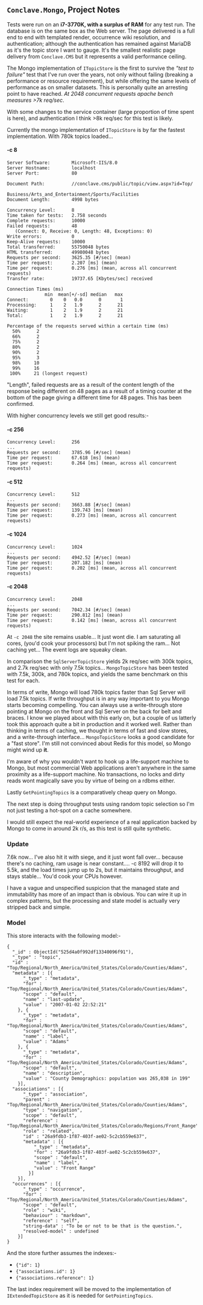 ## `Conclave.Mongo`, Project Notes

Tests were run on an **i7-3770K, with a surplus of RAM** for any test run. The
database is on the same box as the Web server. The page delivered is a full
end to end with templated render, occurrence wiki resolution,
and authentication; although the
authentication has remained against MariaDB as it's the topic store I want
to gauge. It's the smallest realistic page delivery from `Conclave.CMS` but
it represents a valid performance ceiling.

The Mongo implementation of `ITopicStore` is the first to survive the
*"test to failure"* test that I've run over the years, not only without
failing (breaking a performance or resource requirement), but while offering
the same levels of performance as on smaller datasets. This is personally
quite an arresting point to have reached. *At 2048 concurrent requests
apache bench measures >7k req/sec*.

With some changes to the service container (large proportion of time spent is here),
and authentication I think >8k req/sec for this test is likely.

Currently the mongo implementation of `ITopicStore` is by far the fastest
implementation. With 780k topics loaded...

#### -c 8

    Server Software:        Microsoft-IIS/8.0
    Server Hostname:        localhost
    Server Port:            80
    
    Document Path:          //conclave.cms/public/topic/view.aspx?id=Top/
							Business/Arts_and_Entertainment/Sports/Facilities
    Document Length:        4998 bytes
    
    Concurrency Level:      8
    Time taken for tests:   2.758 seconds
    Complete requests:      10000
    Failed requests:        48
       (Connect: 0, Receive: 0, Length: 48, Exceptions: 0)
    Write errors:           0
    Keep-Alive requests:    10000
    Total transferred:      55750048 bytes
    HTML transferred:       49980048 bytes
    Requests per second:    3625.35 [#/sec] (mean)
    Time per request:       2.207 [ms] (mean)
    Time per request:       0.276 [ms] (mean, across all concurrent requests)
    Transfer rate:          19737.65 [Kbytes/sec] received
    
    Connection Times (ms)
                  min  mean[+/-sd] median   max
    Connect:        0    0   0.0      0       1
    Processing:     1    2   1.9      2      21
    Waiting:        1    2   1.9      2      21
    Total:          1    2   1.9      2      21
    
    Percentage of the requests served within a certain time (ms)
      50%      2
      66%      2
      75%      2
      80%      2
      90%      2
      95%      3
      98%     10
      99%     16
     100%     21 (longest request)

"Length", failed requests are as a result of the content length of the response
being different on 48 pages as a result of a timing counter at the bottom of
the page giving a different time for 48 pages. This has been confirmed.

With higher concurrency levels we still get good results:-
#### -c 256
    Concurrency Level:      256
    ...
    Requests per second:    3785.96 [#/sec] (mean)
    Time per request:       67.618 [ms] (mean)
    Time per request:       0.264 [ms] (mean, across all concurrent requests)

#### -c 512
    Concurrency Level:      512
    ...
    Requests per second:    3663.88 [#/sec] (mean)
    Time per request:       139.743 [ms] (mean)
    Time per request:       0.273 [ms] (mean, across all concurrent requests)

#### -c 1024
    Concurrency Level:      1024
    ...
    Requests per second:    4942.52 [#/sec] (mean)
    Time per request:       207.182 [ms] (mean)
    Time per request:       0.202 [ms] (mean, across all concurrent requests)

#### -c 2048
    Concurrency Level:      2048
    ...
    Requests per second:    7042.34 [#/sec] (mean)
    Time per request:       290.812 [ms] (mean)
    Time per request:       0.142 [ms] (mean, across all concurrent requests)

At `-c 2048` the site remains usable... It just wont die. I am saturating all cores,
(you'd cook your processors) but I'm not spiking the ram... Not caching yet... The event logs are squeaky clean.

In comparison the
`SqlServerTopicStore` yields 2k req/sec with 300k topics, and 2.7k req/sec
with only 7.5k topics... `MongoTopicStore` has been tested with 7.5k, 300k,
and 780k topics, and yields the same benchmark on this test for each.

In terms of write, Mongo will load 780k topics faster than Sql Server will 
load 7.5k topics. If write throughput is in any way important to you
Mongo starts becoming compelling. You can always use a write-through store
pointing at Mongo on the front and Sql Server on the back for belt and braces.
I know we played about with this early on, but a couple of us latterly
took this approach quite a bit in production and it worked well. Rather than
thinking in terms of caching, we thought in terms of fast and slow stores,
and a write-through interface... `MongoTopicStore` looks a good candidate
for a "fast store". I'm still not convinced about Redis for this model,
so Mongo might wind up **it**.

I'm aware of why you wouldn't want to hook up a life-support machine to Mongo,
but most commercial Web applications aren't anywhere in the same proximity
as a life-support machine. No transactions, no locks and dirty reads wont 
magically save you by virtue of being on a rdbms either. 

Lastly `GetPointingTopics` is a comparatively cheap query on Mongo.

The next step is doing throughput tests using random topic selection so I'm not just
testing a hot-spot on a cache somewhere.

I would still expect the real-world experience of a real application backed by
Mongo to come in around 2k r/s, as this test is still quite synthetic.

### Update

7.6k now... I've also hit it with siege, and it just wont fall over... because there's no caching, ram usage is near constant.... -c 8192 will drop it to 5.5k, and the load times jump up to 2s, but it maintains throughput, and stays stable... You'd cook your CPUs however.

I have a vague and unspecified suspicion that the managed state and immutability has more of an impact than is obvious. You can wire it up in complex patterns, but the processing and state model is actually very stripped back and simple.

### Model

This store interacts with the following model:-

	{
	  "_id" : ObjectId("525d4a0f992df13340096f91"),
	  "_type" : "topic",
	  "id" : "Top/Regional/North_America/United_States/Colorado/Counties/Adams",
	  "metadata" : [{
	      "_type" : "metadata",
	      "for" : "Top/Regional/North_America/United_States/Colorado/Counties/Adams",
	      "scope" : "default",
	      "name" : "last-update",
	      "value" : "2007-01-02 22:52:21"
	    }, {
	      "_type" : "metadata",
	      "for" : "Top/Regional/North_America/United_States/Colorado/Counties/Adams",
	      "scope" : "default",
	      "name" : "label",
	      "value" : "Adams"
	    }, {
	      "_type" : "metadata",
	      "for" : "Top/Regional/North_America/United_States/Colorado/Counties/Adams",
	      "scope" : "default",
	      "name" : "description",
	      "value" : "County Demographics: population was 265,038 in 199"
	    }],
	  "associations" : [{
	      "_type" : "association",
	      "parent" : "Top/Regional/North_America/United_States/Colorado/Counties/Adams",
	      "type" : "navigation",
	      "scope" : "default",
	      "reference" : "Top/Regional/North_America/United_States/Colorado/Regions/Front_Range",
	      "role" : "related",
	      "id" : "26a9fdb3-1f87-403f-ae02-5c2cb559e637",
	      "metadata" : [{
	          "_type" : "metadata",
	          "for" : "26a9fdb3-1f87-403f-ae02-5c2cb559e637",
	          "scope" : "default",
	          "name" : "label",
	          "value" : "Front Range"
	        }]
	    }],
	  "occurrences" : [{
	      "_type" : "occurrence",
	      "for" : "Top/Regional/North_America/United_States/Colorado/Counties/Adams",
	      "scope" : "default",
	      "role" : "wiki",
	      "behaviour" : "markdown",
	      "reference" : "self",
	      "string-data" : "To be or not to be that is the question.",
	      "resolved-model" : undefined
	    }]
	}

And the store further assumes the indexes:-
 
* `{"id": 1}`
* `{"associations.id": 1}`
* `{"associations.reference": 1}`

The last index requirement will be moved to the implementation of 
`IExtendedTopicStore` as it is needed for `GetPointingTopics`.